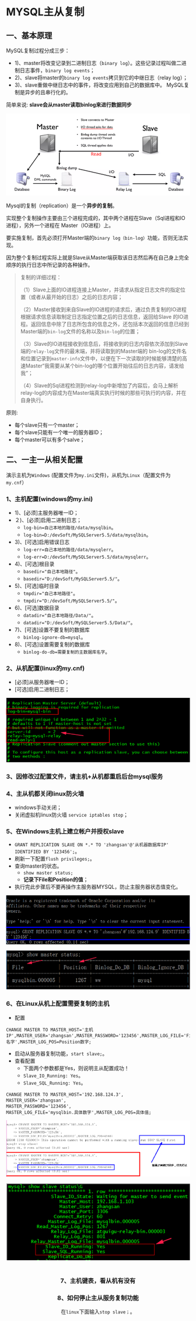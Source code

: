 # MYSQL主从复制

## 一、基本原理

MySQL复制过程分成三步：

*  1)、master将改变记录到二进制日志（`binary log`）。这些记录过程叫做二进制日志事件，`binary log events`；
*  2)、slave将master的`binary log events`拷贝到它的中继日志（relay log）；
*  3)、slave重做中继日志中的事件，将改变应用到自己的数据库中。 MySQL复制是异步的且串行化的。

简单来说: **slave会从master读取binlog来进行数据同步**

![zhucong_1.png](images/zhucong_1.png)

Mysql的复制（replication）是一个**异步的复制**。

实现整个复制操作主要由三个进程完成的，其中两个进程在Slave（Sql进程和IO进程），另外一个进程在 Master（IO进程）上。 

要实施复制，首先必须打开Master端的`binary log（bin-log）`功能，否则无法实现。

因为整个复制过程实际上就是Slave从Master端获取该日志然后再在自己身上完全顺序的执行日志中所记录的各种操作。 

> 复制的详细过程： 
>
> （1）Slave上面的IO进程连接上Master，并请求从指定日志文件的指定位置（或者从最开始的日志）之后的日志内容； 
>
> （2）Master接收到来自Slave的IO进程的请求后，通过负责复制的IO进程根据请求信息读取制定日志指定位置之后的日志信息，返回给Slave 的IO进程。返回信息中除了日志所包含的信息之外，还包括本次返回的信息已经到Master端的`bin-log`文件的名称以及`bin-log`的位置； 
>
> （3）Slave的IO进程接收到信息后，将接收到的日志内容依次添加到Slave端的`relay-log`文件的最末端，并将读取到的Master端的 bin-log的文件名和位置记录到`master-info`文件中，以便在下一次读取的时候能够清楚的高速Master“我需要从某个bin-log的哪个位置开始往后的日志内容，请发给我”； 
>
> （4）Slave的Sql进程检测到relay-log中新增加了内容后，会马上解析relay-log的内容成为在Master端真实执行时候的那些可执行的内容，并在自身执行。

原则:

* 每个slave只有一个master；
* 每个slave只能有一个唯一的服务器ID；
* 每个master可以有多个salve；

## 二、一主一从相关配置

演示主机为`Windows` (配置文件为`my.ini`文件)，从机为`Linux`（配置文件为`my.cnf`）



### 1、主机配置(windows的my.ini)

* 1)、[必须]主服务器唯一ID；
* ２)、[必须]启用二进制日志；
  * `log-bin=自己本地的路径/data/mysqlbin`。
  * `log-bin=D:/devSoft/MySQLServer5.5/data/mysqlbin`。
* 3)、[可选]启用错误日志
  * `log-err=自己本地的路径/data/mysqlerr`。
  * `log-err=D:/devSoft/MySQLServer5.5/data/mysqlerr`。
* 4)、[可选]根目录
  * `basedir="自己本地路径"`。
  * `basedir="D:/devSoft/MySQLServer5.5/"`。
* 5)、[可选]临时目录
  * `tmpdir="自己本地路径"`。
  * `tmpdir="D:/devSoft/MySQLServer5.5/"`。
* 6)、[可选]数据目录
  * `datadir="自己本地路径/Data/"`。
  * `datadir="D:/devSoft/MySQLServer5.5/Data/"`。
* 7)、[可选]设置不要复制的数据库
  * `binlog-ignore-db=mysql`。
* 8)、[可选]设置需要复制的数据库
  * `binlog-do-db=需要复制的主数据库名字`。

### 2、从机配置(linux的my.cnf)

* [必须]从服务器唯一ID；
* [可选]启用二进制日志；

![zhucong_2.png](images/zhucong_2.png)

### 3、因修改过配置文件，请主机+从机都重启后台mysql服务

### 4、主从机都关闭linux防火墙

* windows手动关闭；
* 关闭虚拟机linux防火墙 `service iptables stop`；

### 5、在Windows主机上建立帐户并授权slave

* `GRANT REPLICATION SLAVE ON *.* TO 'zhangsan'@'从机器数据库IP' IDENTIFIED BY '123456';`。
* 刷新一下配置`flush privileges;`。
* 查询master的状态。
  * `show master status;`
  * **记录下File和Position的值**；
* 执行完此步骤后不要再操作主服务器MYSQL，防止主服务器状态值变化。

![zhucong_3.png](images/zhucong_3.png)

![zhucong_4.png](images/zhucong_4.png)

### 6、在Linux从机上配置需要复制的主机

* 配置

```mysql
CHANGE MASTER TO MASTER_HOST='主机IP',MASTER_USER='zhangsan',MASTER_PASSWORD='123456',MASTER_LOG_FILE='File名字',MASTER_LOG_POS=Position数字;
```

* 启动从服务器复制功能，`start slave;`。
* 查看配置
  * 下面两个参数都是Yes，则说明主从配置成功！
  * `Slave_IO_Running: Yes`。
  * `Slave_SQL_Running: Yes`。

```mysql
CHANGE MASTER TO MASTER_HOST='192.168.124.3',
MASTER_USER='zhangsan',
MASTER_PASSWORD='123456',
MASTER_LOG_FILE='mysqlbin.具体数字',MASTER_LOG_POS=具体值;
```

![zhucong_5.png](images/zhucong_5.png)

<div align="center"><img src="images/zhucong_6.png"><div><br>

### 7、主机键表，看从机有没有

### 8、如何停止主从服务复制功能

在`linux`下面输入`stop slave；`。